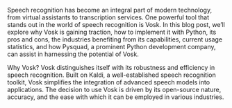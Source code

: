 Speech recognition has become an integral part of modern technology, from virtual assistants to transcription services. One powerful tool that stands out in the world of speech recognition is Vosk. In this blog post, we’ll explore why Vosk is gaining traction, how to implement it with Python, its pros and cons, the industries benefiting from its capabilities, current usage statistics, and how Pysquad, a prominent Python development company, can assist in harnessing the potential of Vosk.

Why Vosk?
Vosk distinguishes itself with its robustness and efficiency in speech recognition. Built on Kaldi, a well-established speech recognition toolkit, Vosk simplifies the integration of advanced speech models into applications. The decision to use Vosk is driven by its open-source nature, accuracy, and the ease with which it can be employed in various industries.
